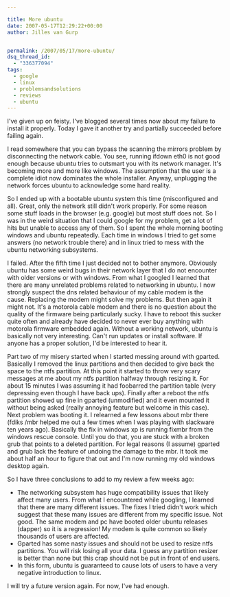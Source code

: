 ```yaml
---

title: More ubuntu
date: 2007-05-17T12:29:22+00:00
author: Jilles van Gurp


permalink: /2007/05/17/more-ubuntu/
dsq_thread_id:
  - "336377094"
tags:
  - google
  - linux
  - problemsandsolutions
  - reviews
  - ubuntu
---
```

I've given up on feisty. I've blogged several times now about my failure to install it properly. Today I gave it another try and partially succeeded before failing again.

I read somewhere that you can bypass the scanning the mirrors problem by disconnecting the network cable. You see, running ifdown eth0 is not good enough because ubuntu tries to outsmart you with its network manager. It's becoming more and more like windows. The assumption that the user is a complete idiot now dominates the whole installer. Anyway, unplugging the network forces ubuntu to acknowledge some hard reality.

So I ended up with a bootable ubuntu system this time (misconfigured and all). Great, only the network still didn't work properly. For some reason some stuff loads in the browser (e.g. google) but most stuff does not. So I was in the weird situation that I could google for my problem, get a lot of hits but unable to access any of them. So I spent the whole morning booting windows and ubuntu repeatedly. Each time in windows I tried to get some answers (no network trouble there) and in linux tried to mess with the ubuntu networking subsystems.

I failed. After the fifth time I just decided not to bother anymore. Obviously ubuntu has some weird bugs in their network layer that I do not encounter with older versions or with windows. From what I googled I learned that there are many unrelated problems related to networking in ubuntu. I now strongly suspect the dns related behaviour of my cable modem is the cause. Replacing the modem might solve my problems. But then again it might not. It's a motorola cable modem and there is no question about the quality of the firmware being particularly sucky. I have to reboot this sucker quite often and already have decided to never ever buy anything with motorola firmware embedded again. Without a working network, ubuntu is basically not very interesting. Can't run updates or install software. If anyone has a proper solution, I'd be interested to hear it.

Part two of my misery started when I started messing around with gparted. Basically I removed the linux partitions and then decided to give back the space to the ntfs partition. At this point it started to throw very scary messages at me about my ntfs partition halfway through resizing it. For about 15 minutes I was assuming it had foobarred the partition table (very depressing even though I have back ups). Finally after a reboot the ntfs partition showed up fine in gparted (unmodified) and it even mounted it without being asked (really annoying feature but welcome in this case). Next problem was booting it. I relearned a few lessons about mbr there (fdiks /mbr helped me out a few times when I was playing with slackware ten years ago). Basically the fix in windows xp is running fixmbr from the windows rescue console. Until you do that, you are stuck with a broken grub that points to a deleted partition. For legal reasons (I assume) gparted and grub lack the feature of undoing the damage to the mbr.
It took me about half an hour to figure that out and I'm now running my old windows desktop again.

So I have three conclusions to add to my review a few weeks ago:

- The networking subsystem has huge compatibility issues that likely affect many users. From what I encountered while googling, I learned that there are many different issues. The fixes I tried didn't work which suggest that these many issues are different from my specific issue. Not good. The same modem and pc have booted older ubuntu releases (dapper) so it is a regression! My modem is quite common so likely thousands of users are affected.
- Gparted has some nasty issues and should not be used to resize ntfs partitions. You will risk losing all your data. I guess any partition resizer is better than none but this crap should not be put in front of end users.
- In this form, ubuntu is guaranteed to cause lots of users to have a very negative introduction to linux.

I will try a future version again. For now, I've had enough.